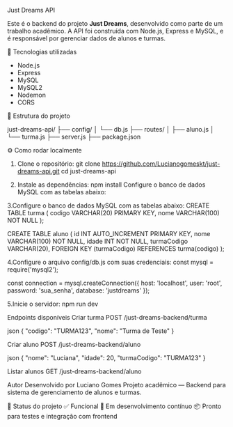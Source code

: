  Just Dreams API

Este é o backend do projeto **Just Dreams**, desenvolvido como parte de um trabalho acadêmico. A API foi construída com Node.js, Express e MySQL, e é responsável por gerenciar dados de alunos e turmas.



 🚀 Tecnologias utilizadas

- Node.js
- Express
- MySQL
- MySQL2
- Nodemon
- CORS

📁 Estrutura do projeto

just-dreams-api/ ├── config/ │ └── db.js ├── routes/ │ ├── aluno.js │ └── turma.js ├── server.js ├── package.json

⚙️ Como rodar localmente

1. Clone o repositório:
git clone https://github.com/Lucianogomeskt/just-dreams-api.git
cd just-dreams-api

2. Instale as dependências:
npm install
Configure o banco de dados MySQL com as tabelas abaixo:

3.Configure o banco de dados MySQL com as tabelas abaixo:
CREATE TABLE turma (
  codigo VARCHAR(20) PRIMARY KEY,
  nome VARCHAR(100) NOT NULL
);

CREATE TABLE aluno (
  id INT AUTO_INCREMENT PRIMARY KEY,
  nome VARCHAR(100) NOT NULL,
  idade INT NOT NULL,
  turmaCodigo VARCHAR(20),
  FOREIGN KEY (turmaCodigo) REFERENCES turma(codigo)
);

4.Configure o arquivo config/db.js com suas credenciais:
const mysql = require('mysql2');

const connection = mysql.createConnection({
  host: 'localhost',
  user: 'root',
  password: 'sua_senha',
  database: 'justdreams'
});

5.Inicie o servidor:
npm run dev
 
 
 Endpoints disponíveis
 Criar turma
POST /just-dreams-backend/turma

json
{
  "codigo": "TURMA123",
  "nome": "Turma de Teste"
}

 Criar aluno
POST /just-dreams-backend/aluno

json
{
  "nome": "Luciana",
  "idade": 20,
  "turmaCodigo": "TURMA123"
}

Listar alunos
GET /just-dreams-backend/aluno


Autor
Desenvolvido por Luciano Gomes Projeto acadêmico — Backend para sistema de gerenciamento de alunos e turmas.

📌 Status do projeto
✅ Funcional 🔧 Em desenvolvimento contínuo 📦 Pronto para testes e integração com frontend
